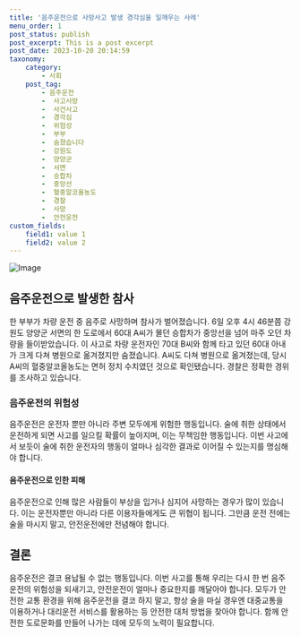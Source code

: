 ```yaml
---
title: '음주운전으로 사망사고 발생 경각심을 일깨우는 사례'
menu_order: 1
post_status: publish
post_excerpt: This is a post excerpt
post_date: 2023-10-20 20:14:59
taxonomy:
    category:
        - 사회
    post_tag:
        - 음주운전
        -  사고사망
        -  사건사고
        -  경각심
        -  위험성
        -  부부
        -  숨졌습니다
        -  강원도
        -  양양군
        -  서면
        -  승합차
        -  중앙선
        -  혈중알코올농도
        -  경찰
        -  사망
        -  안전운전
custom_fields:
    field1: value 1
    field2: value 2
---
```


![Image](https://imgnews.pstatic.net/image/660/2024/02/07/0000055119_001_20240207101201695.jpg?type=w647)


## 음주운전으로 발생한 참사
한 부부가 차량 운전 중 음주로 사망하며 참사가 벌어졌습니다. 6일 오후 4시 46분쯤 강원도 양양군 서면의 한 도로에서 60대 A씨가 몰던 승합차가 중앙선을 넘어 마주 오던 차량을 들이받았습니다. 이 사고로 차량 운전자인 70대 B씨와 함께 타고 있던 60대 아내가 크게 다쳐 병원으로 옮겨졌지만 숨졌습니다. A씨도 다쳐 병원으로 옮겨졌는데, 당시 A씨의 혈중알코올농도는 면허 정치 수치였던 것으로 확인됐습니다. 경찰은 정확한 경위를 조사하고 있습니다.

### 음주운전의 위험성
음주운전은 운전자 뿐만 아니라 주변 모두에게 위험한 행동입니다. 술에 취한 상태에서 운전하게 되면 사고를 일으킬 확률이 높아지며, 이는 무책임한 행동입니다. 이번 사고에서 보듯이 술에 취한 운전자의 행동이 얼마나 심각한 결과로 이어질 수 있는지를 명심해야 합니다.

#### 음주운전으로 인한 피해
음주운전으로 인해 많은 사람들이 부상을 입거나 심지어 사망하는 경우가 많이 있습니다. 이는 운전자뿐만 아니라 다른 이용자들에게도 큰 위협이 됩니다. 그만큼 운전 전에는 술을 마시지 말고, 안전운전에만 전념해야 합니다.

## 결론
음주운전은 결코 용납될 수 없는 행동입니다. 이번 사고를 통해 우리는 다시 한 번 음주운전의 위험성을 되새기고, 안전운전이 얼마나 중요한지를 깨달아야 합니다. 모두가 안전한 교통 환경을 위해 음주운전을 결코 하지 말고, 항상 술을 마실 경우엔 대중교통을 이용하거나 대리운전 서비스를 활용하는 등 안전한 대처 방법을 찾아야 합니다. 함께 안전한 도로문화를 만들어 나가는 데에 모두의 노력이 필요합니다.
